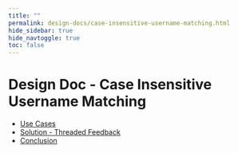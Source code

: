 ```yaml
---
title: ""
permalink: design-docs/case-insensitive-username-matching.html
hide_sidebar: true
hide_navtoggle: true
toc: false
---
```


# Design Doc - Case Insensitive Username Matching

* [Use Cases](/design-docs/case-insensitive-username-matching-use-cases.html)
* [Solution - Threaded Feedback](/design-docs/case-insensitive-username-matching-solution.html)
* [Conclusion](/design-docs/case-insensitive-username-matching-conclusion.html)
